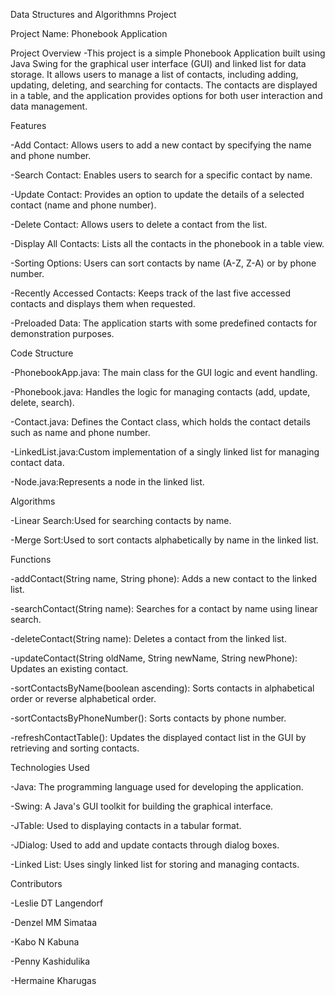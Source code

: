 Data Structures and Algorithmns Project

Project Name: Phonebook Application

Project Overview
-This project is a simple Phonebook Application built using Java Swing for the graphical user interface (GUI) and linked list for data storage. It allows users to manage a list of contacts, including adding, updating, deleting, and searching for contacts. The contacts are displayed in a table, and the application provides options for both user interaction and data management.

Features

-Add Contact: Allows users to add a new contact by specifying the name and phone number.

-Search Contact: Enables users to search for a specific contact by name.

-Update Contact: Provides an option to update the details of a selected contact (name and phone number).

-Delete Contact: Allows users to delete a contact from the list.

-Display All Contacts: Lists all the contacts in the phonebook in a table view.

-Sorting Options: Users can sort contacts by name (A-Z, Z-A) or by phone number.

-Recently Accessed Contacts: Keeps track of the last five accessed contacts and displays them when requested.

-Preloaded Data: The application starts with some predefined contacts for demonstration purposes.

Code Structure

-PhonebookApp.java: The main class for the GUI logic and event handling.

-Phonebook.java: Handles the logic for managing contacts (add, update, delete, search).

-Contact.java: Defines the Contact class, which holds the contact details such as name and phone number.

-LinkedList.java:Custom implementation of a singly linked list for managing contact data.

-Node.java:Represents a node in the linked list.

Algorithms

-Linear Search:Used for searching contacts by name.

-Merge Sort:Used to sort contacts alphabetically by name in the linked list.

Functions

-addContact(String name, String phone): Adds a new contact to the linked list.

-searchContact(String name): Searches for a contact by name using linear search.

-deleteContact(String name): Deletes a contact from the linked list.

-updateContact(String oldName, String newName, String newPhone): Updates an existing contact.

-sortContactsByName(boolean ascending): Sorts contacts in alphabetical order or reverse alphabetical order.

-sortContactsByPhoneNumber(): Sorts contacts by phone number.

-refreshContactTable(): Updates the displayed contact list in the GUI by retrieving and sorting contacts.

Technologies Used

-Java: The programming language used for developing the application.

-Swing: A Java's GUI toolkit for building the graphical interface.

-JTable: Used to displaying contacts in a tabular format.

-JDialog: Used to add and update contacts through dialog boxes.

-Linked List: Uses singly linked list for storing and managing contacts.

Contributors

-Leslie DT Langendorf

-Denzel MM Simataa

-Kabo N Kabuna

-Penny Kashidulika

-Hermaine Kharugas

